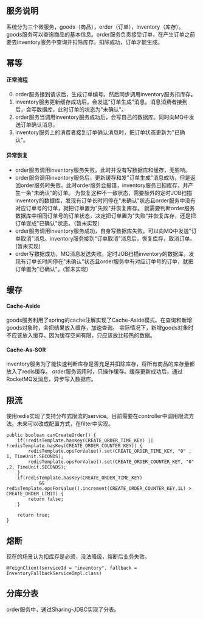 ## 服务说明

系统分为三个微服务，goods（商品），order（订单），inventory（库存）。goods服务可以查询商品的基本信息。order服务负责接受订单，在产生订单之前要去inventory服务中查询并扣除库存。扣除成功，订单才能生成。

## 幂等
#### 正常流程
0. order服务接到请求后，生成订单编号。然后同步调用inventory服务扣库存。
0. inventory服务更新缓存成功后，会发送"订单生成"消息。消息消费者接到后，会写数据库，此时订单的状态为"未确认"。
0. order服务当调用inventory服务成功后，会写自己的数据库。同时向MQ中发送订单确认消息。
0. inventory服务上的消费者接到订单确认消息时，把订单状态更新为"已确认"。

#### 异常恢复
* order服务调用inventory服务失败。此时并没有写数据库和缓存，无影响。
* order服务调用inventory服务后，更新缓存和发"订单生成"消息成功，但是返回order服务时失败。此时order服务会报错，inventory服务已扣库存，并产生一条"未确认"的订单。
为恢复这种不一致状态，需要额外的定时JOB扫描inventory的数据库，发现有订单长时间停在"未确认"状态且order服务中没有对应订单号的订单，就把订单置为"失败"并恢复库存。
就需要判断order服务数据库中相同订单号的订单状态，决定把订单置为"失败"并恢复库存，还是把订单变成"已确认"状态。（暂未实现）
* order服务调用inventory服务成功，自身写数据库失败。可以向MQ中发送"订单取消"消息。inventory服务接到"订单取消"消息后，恢复库存，取消订单。(暂未实现)
* order写数据成功，MQ消息发送失败。定时JOB扫描inventory的数据库，发现有订单长时间停在"未确认"状态且order服务中有对应订单号的订单，就把订单置为"已确认"。(暂未实现)

## 缓存

#### Cache-Aside

goods服务利用了spring的cache注解实现了Cache-Aside模式。在查询和新增goods对象时，会把结果放入缓存，加速查询。
实际情况下，新增goods对象时不应该放入缓存。因为缓存空间有限，只应该放比较热的数据。

#### Cache-As-SOR

inventory服务为了能快速判断库存是否充足并扣除库存，将所有商品的库存量都放入了redis缓存。
order服务调用时，只操作缓存。缓存更新成功后，通过RocketMQ发消息，异步写入数据库。

## 限流
使用redis实现了支持分布式限流的service。目前需要在controller中调用限流方法。未来可以改成配置方式，在filter中实现。


    public boolean canCreateOrder() {
        if(!redisTemplate.hasKey(CREATE_ORDER_TIME_KEY) || !redisTemplate.hasKey(CREATE_ORDER_COUNTER_KEY)) {
            redisTemplate.opsForValue().set(CREATE_ORDER_TIME_KEY, "0" , 1, TimeUnit.SECONDS);
            redisTemplate.opsForValue().set(CREATE_ORDER_COUNTER_KEY, "0" ,2, TimeUnit.SECONDS);
        }
        if(redisTemplate.hasKey(CREATE_ORDER_TIME_KEY)
                && redisTemplate.opsForValue().increment(CREATE_ORDER_COUNTER_KEY,1L) > CREATE_ORDER_LIMIT) {
            return false;
        }
        
        return true;
    }
    
## 熔断
现在的场景认为扣库存是必须，没法降级，熔断后业务失败。

`@FeignClient(serviceId = "inventory", fallback = InventoryFallbackServiceImpl.class)`

## 分库分表
order服务中，通过Sharing-JDBC实现了分表。

